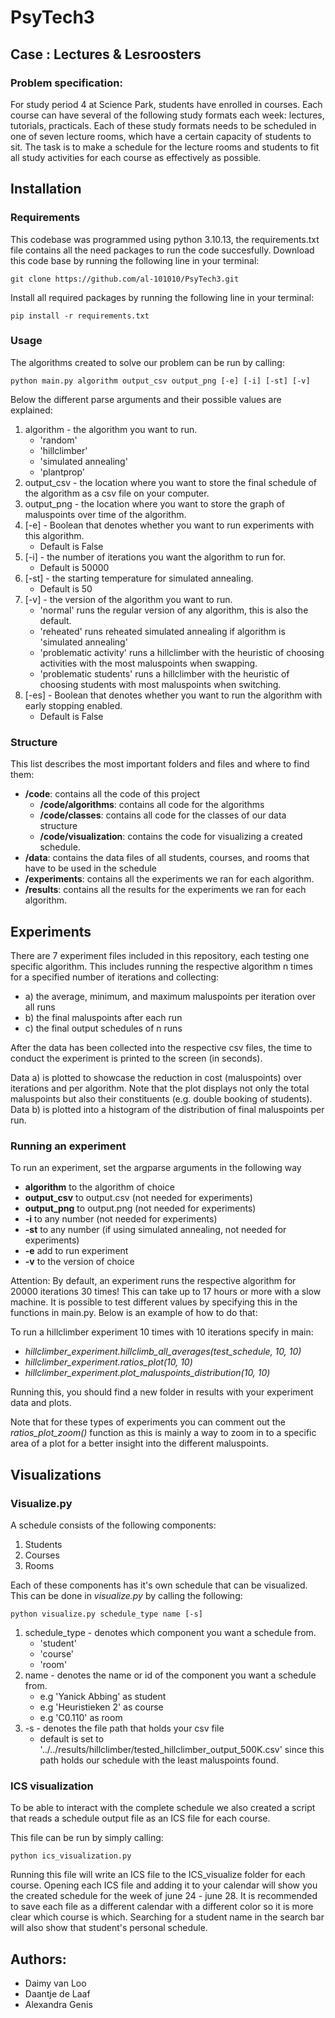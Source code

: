 # PsyTech3

## Case : Lectures & Lesroosters

### Problem specification: 
For study period 4 at Science Park, students have enrolled in courses. Each course can have 
several of the following study formats each week: lectures, tutorials, practicals.
Each of these study formats needs to be scheduled in one of seven lecture rooms, which 
have a certain capacity of students to sit. The task is to make a schedule for the lecture rooms 
and students to fit all study activities for each course as effectively as possible.

## Installation
### Requirements
This codebase was programmed using python 3.10.13, the requirements.txt file contains all the need packages to run the code succesfully.
Download this code base by running the following line in your terminal:

```git clone https://github.com/al-101010/PsyTech3.git```

Install all required packages by running the following line in your terminal:

```pip install -r requirements.txt```

### Usage
The algorithms created to solve our problem can be run by calling:

```python main.py algorithm output_csv output_png [-e] [-i] [-st] [-v]```

Below the different parse arguments and their possible values are explained:
1. algorithm - the algorithm you want to run.
    - 'random'
    - 'hillclimber'
    - 'simulated annealing'
    - 'plantprop'
2. output_csv - the location where you want to store the final schedule of the algorithm as a csv file on your computer.
3. output_png - the location where you want to store the graph of maluspoints over time of the algorithm.
4. [-e] - Boolean that denotes whether you want to run experiments with this algorithm.
    - Default is False
5. [-i] - the number of iterations you want the algorithm to run for.
    - Default is 50000
6. [-st] - the starting temperature for simulated annealing.
    - Default is 50
7. [-v] - the version of the algorithm you want to run.
    - 'normal' runs the regular version of any algorithm, this is also the default.
    - 'reheated' runs reheated simulated annealing if algorithm is 'simulated annealing'
    - 'problematic activity' runs a hillclimber with the heuristic of choosing activities with the most maluspoints when swapping.
    - 'problematic students' runs a hillclimber with the heuristic of choosing students with most maluspoints when switching.
8. [-es] - Boolean that denotes whether you want to run the algorithm with early stopping enabled.
    - Default is False

### Structure
This list describes the most important folders and files and where to find them:
- **/code**: contains all the code of this project
    - **/code/algorithms**: contains all code for the algorithms
    - **/code/classes**: contains all code for the classes of our data structure
    - **/code/visualization**: contains the code for visualizing a created schedule.
- **/data**: contains the data files of all students, courses, and rooms that have to be used in the schedule
- **/experiments**: contains all the experiments we ran for each algorithm.
- **/results**: contains all the results for the experiments we ran for each algorithm.

## Experiments 
There are 7 experiment files included in this repository, each testing one specific algorithm. 
This includes running the respective algorithm n times for a specified number of iterations and collecting:  

- a) the average, minimum, and maximum maluspoints per iteration over all runs 
- b) the final maluspoints after each run  
- c) the final output schedules of n runs 

After the data has been collected into the respective csv files, the time to conduct the experiment is printed to the screen (in seconds). 

Data a) is plotted to showcase the reduction in cost (maluspoints) over iterations and per algorithm. Note that the plot displays not only the total maluspoints but also their constituents (e.g. double booking of students). 
Data b) is plotted into a histogram of the distribution of final maluspoints per run. 

### Running an experiment 
To run an experiment, set the argparse arguments in the following way 
- **algorithm** to the algorithm of choice
- **output_csv** to output.csv (not needed for experiments)
- **output_png** to output.png (not needed for experiments)
- **-i** to any number (not needed for experiments)
- **-st** to any number (if using simulated annealing, not needed for experiments)
- **-e** add to run experiment
- **-v** to the version of choice

Attention: By default, an experiment runs the respective algorithm for 20000 iterations 30 times! This can take up to 17 hours or more with a slow machine. It is possible to test different values by specifying this in the functions in main.py. Below is an example of how to do that: 

To run a hillclimber experiment 10 times with 10 iterations specify in main: 
- *hillclimber_experiment.hillclimb_all_averages(test_schedule, 10, 10)*
- *hillclimber_experiment.ratios_plot(10, 10)*
- *hillclimber_experiment.plot_maluspoints_distribution(10, 10)*

Running this, you should find a new folder in results with your experiment data and plots. 

Note that for these types of experiments you can comment out the *ratios_plot_zoom()* function as this is mainly a way to zoom in to a specific area of a plot for a better insight into the different maluspoints.  

## Visualizations
### Visualize.py
A schedule consists of the following components:
1. Students
2. Courses
3. Rooms

Each of these components has it's own schedule that can be visualized. This can be done in *visualize.py* by calling the following:

```
python visualize.py schedule_type name [-s]
```

1. schedule_type - denotes which component you want a schedule from.
    - 'student'
    - 'course'
    - 'room'
2. name - denotes the name or id of the component you want a schedule from.
    - e.g 'Yanick Abbing' as student
    - e.g 'Heuristieken 2' as course
    - e.g 'C0.110' as room
3. -s - denotes the file path that holds your csv file
    - default is set to '../../results/hillclimber/tested_hillclimber_output_500K.csv' since this path holds our schedule with the least maluspoints found.

### ICS visualization
To be able to interact with the complete schedule we also created a script that reads a schedule output file as an ICS file for each course. 

This file can be run by simply calling:

```
python ics_visualization.py
```

Running this file will write an ICS file to the ICS_visualize folder for each course. Opening each ICS file and adding it to your calendar will show you the created schedule for the week of june 24 - june 28. It is recommended to save each file as a different calendar with a different color so it is more clear which course is which. Searching for a student name in the search bar will also show that student's personal schedule.

## Authors: 
- Daimy van Loo 
- Daantje de Laaf
- Alexandra Genis


